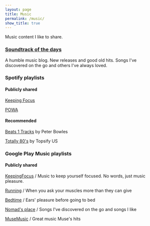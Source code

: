 ```yaml
---
layout: page
title: Music
permalink: /music/
show_title: true
---
```


Music content I like to share.

### [Soundtrack of the days](http://soundtrackofthedays.tumblr.com)

A humble music blog. New releases and good old hits. Songs I've discovered on the go and others I've always loved.

### Spotify playlists

#### Publicly shared

[Keeping Focus](https://open.spotify.com/user/1166780596/playlist/5RBWfKjM7l9CQbrGHg7c1A)

[POWA](https://open.spotify.com/user/1166780596/playlist/6NAdGyGufHH5QxuOqMAaZX)

#### Recommended

[Beats 1 Tracks](https://open.spotify.com/user/pbowlesy/playlist/0i9MrcCGZa8Sd3oEdjjca4) by Peter Bowles

[Totally 80's](https://open.spotify.com/user/warnermusicus/playlist/1VoxprVZJXLqp9yp6Shxjq) by Topsify US

### Google Play Music playlists

#### Publicly shared

[KeepingFocus](https://play.google.com/music/playlist/AMaBXym57rO2BV9MfmRF-j8M2tva0ktdhgXMP71JzE66eWSgObX5SsqH5paAJOEx75OTA3vnoMCw94M6NTWJfKHYDP9js-8o4A==) / Music to keep yourself focused. No words, just music pleasure.

[Running](https://play.google.com/music/playlist/AMaBXyk_HgP4VJGzhl6Yep9wfqpMvCwsG8_R_zkD4NzwIplIJnJJMQSt3onucJl174Y7SDRSrY1_zMZksm_jAIUwU_8DYfwTzQ==) / When you ask your muscles more than they can give

[Bedtime](https://play.google.com/music/playlist/AMaBXylkdkhg4VjCA5HSwbVEMb2Ct9sYLSLkSeRqyhFC5MYS4N8bs5vylJEsaKrMJExgadd4Fo2MjV_OAPT0kFIxp6ZSqtyoZQ==) / Ears' pleasure before going to bed

[Nomad's place](https://play.google.com/music/playlist/AMaBXyldO1Guu-_s2FwSNwkFvMJ3WqFnxBzQR2QntZwKnzM7cshmHojan4wMATme734VShvbuqT7pocDq3qlZPXf0eyPvX-GKw==) / Songs I've discovered on the go and songs I like

[MuseMusic](https://play.google.com/music/playlist/AMaBXykZHzNEIp8yL9hHHDobgi3DRQKyfLlwU-GGGLhZXxK2fq3zkxYSATmsRb8gttSJMLGEpgxiFA8OjfHuW_pky4S53r747Q==) / Great music Muse's hits

